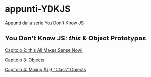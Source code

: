 # appunti-YDKJS
Appunti dalla serie You Don't Know JS

## You Don't Know JS: *this* & Object Prototypes

[Capitolo 2: this All Makes Sense Now!](this\%20&\%20object\%20prototypes/ch2.md)

[Capitolo 3: Objects ](this\%20&\%20object\%20prototypes/ch3.md)

[Capitolo 4: Mixing (Up) "Class" Objects ](this\%20&\%20object\%20prototypes/ch4.md)